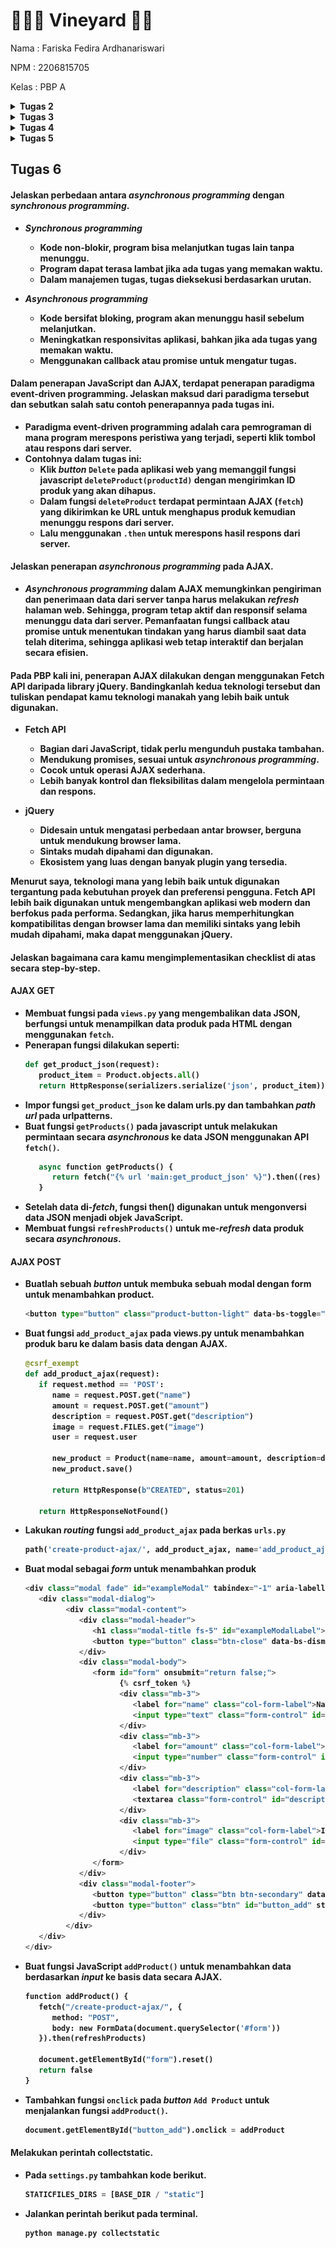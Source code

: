 # 🌾👨‍🌾 Vineyard 🚜🌽

Nama    : Fariska Fedira Ardhanariswari

NPM     : 2206815705

Kelas   : PBP A

<details>
<summary><b> Tugas 2 <b></summary>

### Membuat sebuah proyek Django baru.
   - Membuat direktori sebagai tempat menyimpan proyek Git dan membuat repositori baru untuk mengelola proyek sesuai ketentuan dan diberi nama sesuai keinginan.
   - Menghubungkan repositori lokal dengan repositori pada GitHub.
   - Membuat virtual environment dengan menjalankan perintah "python -m venv env" pada terminal.
   - Aktifkan virtual environment dengan menjalankan perintah "source env/bin/activate", virtual environment digunakan untuk mengisolasi package serta dependencies dari aplikasi sehingga tidak bertabrakan dengan versi lain yang ada pada komputer. Aktifnya virtual environment ditandai dengan "(env)" di barus input pada terminal.
   - Menyiapkan dependencies sesuai ketentuan dengan nama file requirement.txt. Dependencies adalah komponen/modul yang dibutuhkan oleh suatu perangkat lunak untuk bekerja.
   - Pasang dependencies dengan menjalankan perintah "pip install -r requirements.txt"
   - Membuat proyek Django dengan nama "vineyard" dengan menjalankan perintah "django-admin startproject vineyard ."
   - Mengonfigurasi proyek dan menjalankan server dengan menambahkan "*" pada ALLOWED_HOSTS di settings.py untuk memberi akses pada semua host.
   - Memastikan berkas manage.py aktif dengan menjalankan server Django dengan perintah "python manage.py runserver" kemudian cek pada peramban web "http://localhost:8000" untuk mengetahui aplikasi yang dibuat berhasil.

### Membuat aplikasi dengan nama main pada proyek tersebut.
   - Aktifkan virtual environment yang telah dibuat sesuai perintah di atas.
   - Buat aplikasi baru bernama main dengan menjalankan perintah "python manage.py startapp main" untuk memberi struktur awal dan aplikasi tersebut.

### Melakukan routing pada proyek agar dapat menjalankan aplikasi main.
   - Daftarkan aplikasi main tersebut ke dalam proyek dengan menambahkan "main" pada variabel INSTALLED-APPS di berkas settings.py

### Membuat model pada aplikasi main dengan nama Item dan memiliki atribut wajib sebagai berikut.
   - Mengubah berkas models.py untuk mendefinisikan model yang baru.
   - Impor modul models dari django.db sebagai modul untuk membantu mendefinisikan model basis data untuk aplikasi.
   - Sertakan class Product (models.Model) sebagai kelas dasar untuk mendefinisikan model dalam Django.
   - Isi berkas models.py dengan atribut dan definisikan dengan tipe data yang sesuai seperti name dengan tipe CharField, amount dengan tipe IntegerField, dan description dengan tipe TextField.
   - Lakukan migrasi model untuk melihat perubahan pada model basis data yang didefinisikan. Buat migrasi model dengan menjalankan perintah "python manage.py makemigrations".
   - Aplikasikan perubahan model dengan perintah "python manage.py migrate".

###  Membuat sebuah fungsi pada views.py untuk dikembalikan ke dalam sebuah template HTML yang menampilkan nama aplikasi serta nama dan kelas kamu.
   - Impor render dari django.shortcuts untuk me-render tampilan HTML sesuai dengan data yang diberikan.
   - Membuat fungsi show_main dengan parameter request untuk mengatur permintaan HTTP dan mengembalikan tampilan yang sesuai.
   - Melengkapi "context" pada fungsi show_main yaitu dictionary yang berisi data untuk ditampilkan.
   - Fungsi show_main menggunakan return render(request, "main.html", context) untuk me-render tampilan main.html dengan menggunakan fungsi render.

### Membuat sebuah routing pada urls.py aplikasi main untuk memetakan fungsi yang telah dibuat pada views.py.
   - Melakukan routing pada proyek agar aplikasi main dapat diakses melalui peramban web.
   - Membuat berkas urls.py di dalam direktiri main untuk mengatur rute URL yang terkait dengan aplikasi main.
   - Melakukan impor path dari django.urls untuk mendefinisikan pola URL dan menggunakan fungsi show_main dari modul main.views sebagai tampilan ketika URL diakses.
   - Mengonfigurasi routing URL proyek dengan mengimpor fungsi include dari django.urls untuk mengimpor rute URL dari aplikasi main ke dalam berkas urls.py.
   - Tambahkan path URL "main/" untuk mengarahkan rute pada aplikasi main.

### Melakukan deployment ke Adaptable terhadap aplikasi yang sudah dibuat sehingga nantinya dapat diakses oleh teman-temanmu melalui Internet.
   - Login Adaptable dengan menggunakan akun GitHub.
   - Sambungkan GitHub dengan repositori yang ingin di-deploy.
   - Tekan tombol New App -> Connect an Existing Repository -> pilih proyek "Vineyard" sebagai basis aplikasi yang ingin di-deploy.
   - Pilih Python App Template sebagai template deployment dan PostgreSQL sebagai tipe basis data yang akan digunakan.
   - Sesuaikan versi Python yang digunakan.
   - Untuk bagian Start Command isi dengan perintah "python manage.py migrate && gunicorn vineyard.wsgi".
   - Isi nama aplikasi dengan "vineyard".
   - Centang bagian HTTP Listener on PORT lalu klik Deploy App.

### Buatlah bagan yang berisi request client ke web aplikasi berbasis Django beserta responnya dan jelaskan pada bagan tersebut kaitan antara urls.py, views.py, models.py, dan berkas html.
   - User mengirimkan request ke URL, kemudian berkas urls.py akan mencocokan permintaan user dengan pola URL yang sesuai dan mengarahkan ke views sesuai berkas views.py. Views akan menggunakan Model dalam berkas models.py untuk mengakses data yang diperlukan. Views akan me-render halaman HTML dengan template yang sesuai kemudian menggabungkan dengan data dari model ke halaman web. Halaman web akan dikirim kembali sebagai respon kepada user.

   ![bagan](bagan.jpg)
   
### Jelaskan mengapa kita menggunakan virtual environment? Apakah kita tetap dapat membuat aplikasi web berbasis Django tanpa menggunakan virtual environment?
- Kita tetap dapat membuat aplikasi web berbasis Django tanpa menggunakan virtual environment, tetapi tidak disarankan. Jika tidak menggunakan virtual environment terdapat risiko konflik dependencies. Virtual environment berguna untuk mengisolasi package serta dependencies dari aplikasi sehingga tidak bertabrakan dengan versi lain pada perangkat user.

### Jelaskan apakah itu MVC, MVT, MVVM dan perbedaan dari ketiganya.
   - MVC : Model View Controller
        - Model : Tempat menyimpan data dan informasi aplikasi.
        - View : Tampilan, menunjukkan informasi kepada pengguna. Seperti halaman web pengguna aplikasi.
        - Controller : Mengatur bagaimana permintaan pengguna ditangani. Penghubung antara View dan Model.
        Perbedaan : Cara mengorganisir kode dalam aplikasi agar mudah dimengerti, biasa digunakan dalam aplikasi berbasis desktop dan web.
   - MVT : Model View Template
        - Model : Tempat menyimpan data dan informasi aplikasi seperti pada MVC.
        - View : Tampilan yang menampilkan informasi kepada pengguna.
        - Template : Mengatur tampilan halaman web dan menentukan bagaimana data dari Model akan ditampilkan.
        Perbedaan : Varian dari MVC yang digunakan dalam kerangka Django, Template mengatur tampilan dalam halaman web dan menggabungkan dengan data dari Model.
   - MVVM : Model View ViewModel
        - Model : Tempat menyimpan data dan informasi aplikasi.
        - View : Tampilan yang menampilkan informasi kepada pengguna.
        - ViewModel : Penghubung antara Model dan View, mengelola tampilan data dari Model, dan menyediakan cara untuk berinteraksi dengan data tersebut.
        Perbedaan : ViewModel memisahkan cara data ditampilan dari data itu sendiri.
</details>

<details>
<summary><b> Tugas 3 <b></summary>

### Membuat input form untuk menambahkan objek model pada app sebelumnya.
   - Membuat sebuah berkas dengan nama `forms.py` untuk membuat struktur form sebagai input data produk baru pada aplikasi.
   - Lakukan impor ModelForm dari modul forms pada Django, ini digunakan untuk mempermudah proses pembuatan form untuk interaksi dengan data dalam Product.
   - Impor Product dari modul main.models, ini menunjukkan Product digunakan dalam form yang akan dibuat.
   - Definisikan kelas ProductForm yang merupakan turunan dari ModelForm.
   - Buat nested class, class Meta, untuk menentukan atribut yang akan digunakan.
   - Hubungkan form ProductForm dengan model Product, dengan menambahkan `model = Product`, form akan menggunakan definisi model Product sebagai dasar untuk membuat input fields.
   - Tambahkan `fields = ["name", "amount", "description"]`. Fields digunakan untuk menentukan kolom dari form yang akan berisi field `nama`, `amount`, dan `description`.
   
### Tambahkan 5 fungsi views untuk melihat objek yang sudah ditambahkan dalam format HTML, XML, JSON, XML by ID, dan JSON by ID.
   - Format HTML
      - Pada berkas views.py tambahkan beberapa impor berikut:
         - from django.http import HttpResponseRedirect
         - from main.forms import ProductForm
         - from django.urls import reverse
      - Buat fungsi `create_product` dengan parameter `request`, yaitu permintaan HTTP yang dikirim user ke server.
      - Tambahkan `form = ProductForm(request.POST or None)` untuk membuat ProductForm baru dengan memasukkan QueryDict berdasarkan input user pada request.POST.
      - `if form.is_valid() and request.method == "POST":`, digunakan untuk memvalidasi isi input form dan *request* dikirimkan menggunakan metode POST.
      - `form.save()` digunakan untuk membuat dan menyimpan data dari form tersebut.
      - `return HttpResponseRedirect(reverse('main:show_main'))` untuk melakukan *redirect* setelah data form berhasil disimpan.
      - `context = {'form': form}` dijalankan apabila input form tidak valid atau *request* tidak menggunakan POST, maka objek 'form' akan disertakan dalam 'context'.
      - `return render(request, "create_product.html", context)`, me-*render* halaman HTML.
      - Tambahkan `Product.abjects.all()` pada fungsi show_main pada berkas 'views.py' untuk mengambil seluruh object Product yang tersimpan pada *database*.
      - Impor fungsi `create_product` pada berkas 'urls.py'.
      - Tambahkan *path url* `path('create-product', create_product, name='create_product'),` untuk mengakses fungsi yang sudah diimpor sebelumnya.
      - Buat berkas HTML dengan nama `create_product.html` pada direktori `main/templates`.
      - Pada berkas tersebut isi dengan `{% extends 'base.html' %}`, untuk mengindikasikan template ini meng-*extend* dari `base.html`.
      - `<form method="POST">` untuk menunjukkan data dari form dikirim dengan metode POST.
      - `{% csrf_token %}` token di-*generate* secara otomatis dari Django yang berfungsi sebagai *security*.
      - `{{ form.as_table }}` untuk menampilakan *fields* form yang sudah dibuat sebagai *table*.
      - `<input type="submit" value="Add Product"/`' sebagai tombol *submit* untuk mengirimkan *request* ke *view*.
      - Pada main.html tambahkan komponen-komponen lain yang ingin ditambahkan dan sertakan tombol `Add New product` yang akan *redirect* ke halaman form.

   - Format XML
      - Pada berkas views.py, impor HttpResponse dan Serializer.
      - Buat sebuah fungsi `show_xml` dengan parameter *request*.
      - Simpan `data = Product.objects.all()` pada sebuah variabel sebagai tempat menyimpan hasil *query* dari data yang ada pada `Product`.
      - Tambahkan `return HttpResponse(serializers.serialize("xml", data), content_type="application/xml")` sebagai *return function* berupa `HttpResponse` dengan parameter data hasil *query* yang sudah diserialisasi menjadi XML.
      - Impor fungsi `show_xml` pada berkas `urls.py`.
       - Tambahkan *path url* `path('xml/', show_xml, name='show_xml'),` untuk mengakses fungsi yang sudah diimpor sebelumnya.

   - Format JSON
      - Lakukan hal yang sama seperti pada format xml, namun diubah dengan json.
      - Buat fungsi `show_json` yang diisi dengan `data = Product.objects.all()` lalu me-*return* `return HttpResponse(serializers.serialize("json", data), content_type="application/json")`
      - Impor fungsi `show_json` pada berkas `urls.py`.
       - Tambahkan *path url* `path('json/', show_json, name='show_json'),` untuk mengakses fungsi yang sudah diimpor sebelumnya.

   - Format XML by ID
      - Lakukan hal yang sama seperti pada format xml, namun ubah variabel data dengan `data = Product.objects.filter(pk=id)` untuk memberi filter menggunakan ID.
      - Buat fungsi `show_xml_by_id` yang diisi dengan `data = Product.objects.filter(pk=id)` lalu me-*return* `return HttpResponse(serializers.serialize("xml", data), content_type="application/xml")`
      - Impor fungsi `show_xml_by_id` pada berkas `urls.py`.
       - Tambahkan *path url* `path('xml/<int:id>/, show_xml_by_id, name='show_xml_by_id'),` untuk mengakses fungsi yang sudah diimpor sebelumnya.
      
   - Format XML by ID
      - Lakukan hal yang sama seperti pada format xml, namun diubah dengan json.
      - Buat fungsi `show_json_by_id` yang diisi dengan `data = Product.objects.filter(pk=id)` lalu me-*return* `return HttpResponse(serializers.serialize("json", data), content_type="application/json")`
      - Impor fungsi `show_json_by_id` pada berkas `urls.py`.
      - Tambahkan *path url* `path('json/<int:id>/', show_json_by_id, name='show_json_by_id'),` untuk mengakses fungsi yang sudah diimpor sebelumnya.

### Membuat routing URL untuk masing-masing views yang telah ditambahkan pada poin 2.
   - Untuk setiap fungsi format pada poin 2, impor fungsi pada berkas 'urls.py', kemudian tambahkan *path url* dengan format dibawah ini:
      ```python
         'path('xml/', show_xml, name='show_xml'),'
         'path('json/', show_json, name='show_json'),'
         'path('xml/<int:id>/', show_xml_by_id, name='show_xml_by_id'),'
         'path('json/<int:id>/', show_json_by_id, name='show_json_by_id')'
      ```

### Apa perbedaan antara form POST dan form GET dalam Django?
   - POST
      - Method POST akan mnegirim data/nilai langsung ke action untuk disimpan, tanpa menampilkannya pada url.
      - Data yang dikirim tidak memiliki batas.

   - GET
      - Method GET akan menampilkan data/nilai pada url, kemudian ditampung oleh action.
      - Data tidak boleh lebih dari 2047 karakter.

### Apa perbedaan utama antara XML, JSON, dan HTML dalam konteks pengiriman data?
   - XML
      - Digunakan untuk menyimpan dan mengirim data terstruktur, seperti konfigurasi dan pertukaran data antar aplikasi.
      - Memiliki struktur yang fleksibel dan dapat mendefinisikan tipe data yang kompleks, menggunakan tag.
      - Memiliki ukuran file yang lebih besar karena *markup* lebih banyak.

   - JSON
      - Digunakan untuk pertukaran data antara aplikasi web dan server.
      - Terdiri dari pasangan key-value dalam format objek dan array.
      - Ukuran file lebih kecil karena formatnya ringkas.
   
   - HTML
      - Digunakan untuk membuat halaman web dan menampilkan konten di browser web.
      - Digunakan untuk mengatur tampilan dan konten halaman web, presentasi dan interaksi pengguna.
      - Ukuran file tergantung kompleksitas halaman web.

### Mengapa JSON sering digunakan dalam pertukaran data antara aplikasi web modern?
   - Format JSON ringkas dan mudah dibaca.
   - Ukuran file JSON kecil, mengurangi beban jaringan.
   - JSON didukung dengan banyak bahasa pemrograman, sehingga mudah digunakan diberbagai platform.
   - Struktur data yang terurut, dapat menggambarkan data kompleks dengan objek dan array.
   - Didukung oleh browser web modern melalui JavaScript. 

### Mengakses kelima URL di poin 2 menggunakan Postman, membuat screenshot dari hasil akses URL pada Postman, dan menambahkannya ke dalam README.md.

1. HTML
   ![html](html.png)

2. XML
   ![show_xml](xml.png)

3. JSON
   ![show_json](json.png)

4. XML BY ID
   ![show_xml_by_id](xmlbyid.png)
   
5. JSON BY ID
   ![show_json_by_id](jsonbyid.png)
</details>

<details>
<summary><b> Tugas 4 <b></summary>

### Mengimplementasikan fungsi registrasi, login, dan logout untuk memungkinkan pengguna untuk mengakses aplikasi sebelumnya dengan lancar.

#### Registrasi
   - Tambahkan import `redirect`, `UserCreationForm`, `messages` pada berkas `views.py`.
      ```python
      from django.shortcuts import redirect
      from django.contrib.auth.forms import UserCreationForm
      from django.contrib import messages
      ```
      `UserCreationForm` adalah formulir bawaan yang dapat digunakan untuk memudahkan pembuatan formulir pendaftaran pengguna dalam aplikasi web.
   - Buat fungsi `register` dengan parameter `request` kemudian isi dengan potongan kode berikut.
      ```python
      def register(request):
         form = UserCreationForm()

         if request.method == "POST":
            form = UserCreationForm(request.POST)
            if form.is_valid():
                  form.save()
                  messages.success(request, 'Your account has been successfully created!')
                  return redirect('main:login')
         context = {'form':form}
         return render(request, 'register.html', context)
      ```
      Kode tersebut berfungsi untuk membuat formulir registrasi dan akun pengguna secara otomatis ketika data di-*submit*.
      - `form = UserCreationForm(request.POST)` digunakan untuk membuat *instance* baru dari `UserCreationForm` dengan menggunakan *input* dari pengguna pada `request.POST`.
      - `form.is_valid()` digunakan untuk memeriksa apakah isi *input* dari *form* tersebut valid.
      - Jika valid, `form.save()` digunakan untuk menyimpan data dari *form*.
      - Jika berhasil, pesan sukses akan ditampilkan kepada pengguna dengan `messages.success(request, 'Your account has been successfully created!')`.
      - `return redirect('main:show_main')` digunakan untuk kembali ke halaman utama setelah *form* berhasil disimpan.
   - Buat berkas HTML dengan nama `register.html` pada folder `main/templates` kemudian isi dengan kode berikut.
      ```python
      {% extends 'base.html' %}

      {% block meta %}
         <title>Register</title>
      {% endblock meta %}

      {% block content %}  

      <div class = "login">
         
         <h1>Register</h1>  

            <form method="POST" >  
                  {% csrf_token %}  
                  <table>  
                     {{ form.as_table }}  
                     <tr>  
                        <td></td>
                        <td><input type="submit" name="submit" value="Daftar"/></td>  
                     </tr>  
                  </table>  
            </form>

         {% if messages %}  
            <ul>   
                  {% for message in messages %}  
                     <li>{{ message }}</li>  
                     {% endfor %}  
            </ul>   
         {% endif %}

      </div>  

      {% endblock content %}
      ```
   - Impor fungsi `register` pada berkas `urls.py` pada subdirektori `main` kemudian tambahkan *path url* ke dalam `urlpatterns`.
      ```python
      ...
      path('register/', register, name='register'),
      ```

#### Login
   - Pada berkas `views.py` dalam subdirektori `main` tambahkan impor `authenticate` dan `login`.
      ```python
      from django.contrib.auth import authenticate, login
      ```
      *Function* ini digunakan untuk melakukan autentikasi dan *login* jika autentikasi berhasil.
   - Buat fungsi `login` dengan parameter `request` untuk mengauntektikasi pengguna yang ingin *login*.
      ```python
      def login_user(request):
         if request.method == 'POST':
            username = request.POST.get('username')
            password = request.POST.get('password')
            user = authenticate(request, username=username, password=password)
            if user is not None:
                  login(request, user)
                  return redirect('main:show_main')
            else:
                  messages.info(request, 'Sorry, incorrect username or password. Please try again.')
         context = {}
         return render(request, 'login.html', context)
      ```
      - `authenticate(request, username=username, password=password)` berfungsi untuk melakukan autentikasi pengguna yang ingin *login* berdasarkan username dan password dari request.
   - Buat berkas HTML dengan nama `login.html` pada folder `main/templates` dengan isi kode berikut.
      ```python
      {% extends 'base.html' %}

      {% block meta %}
         <title>Login</title>
      {% endblock meta %}

      {% block content %}

      <div class = "login">

         <h1>Login</h1>

         <form method="POST" action="">
            {% csrf_token %}
            <table>
                  <tr>
                     <td>Username: </td>
                     <td><input type="text" name="username" placeholder="Username" class="form-control"></td>
                  </tr>
                        
                  <tr>
                     <td>Password: </td>
                     <td><input type="password" name="password" placeholder="Password" class="form-control"></td>
                  </tr>

                  <tr>
                     <td></td>
                     <td><input class="btn login_btn" type="submit" value="Login"></td>
                  </tr>
            </table>
         </form>

         {% if messages %}
            <ul>
                  {% for message in messages %}
                     <li>{{ message }}</li>
                  {% endfor %}
            </ul>
         {% endif %}     
            
         Don't have an account yet? <a href="{% url 'main:register' %}">Register Now</a>

      </div>

      {% endblock content %}
      ```
   - Impor fungsi `login_user` pada berkas `urls.py` kemudian tambahkan *path url* ke dalam `urlpatterns`.
      ```python
      ...
      path('login/', login_user, name='login'),
      ...
      ```

#### Logout
   - Buka `views.py` kemudian tambahkan impor `logout`.
   - Buat fungsi dengan nama `logout_user` dengan parameter `request` untuk melakukan mekanisme logout.
      ```python
      def logout_user(request):
         logout(request)
         return redirect('main:login')
      ```
      - `logout(request)` berfungsi untuk menghapus sesi pengguna yang saat ini masuk.
      - `return redirect('main:login')` digunakan untuk *redirect*/mengarahkan pengguna ke halaman *login*.
   - Tambahkan kode berikut untuk *logout* pada berkas `main.html`.
      ```python
      ...
      <a href="{% url 'main:logout' %}">
         <button>
            Logout
         </button>
      </a>
      ...
      ```
   - Impor fungsi `logout_user` pada berkas `urls.py` kemudian tambahkan *path url* ke dalam `urlpatterns`.
      ```python
      ...
      path('logout/', logout_user, name='logout'),
      ...
      ```
### Menghubungkan model `Item` dengan `User`.
   Step ini dilakukan agar setiap pengguna yang sedang terotorisasi hanya melihat produk-produk yang telah dibuatnya sendiri.
   - Pada berkas `models.py` yang ada di subdirektori `main` impor User.
      ```python
      ...
      from django.contrib.auth.models import User
      ...
      ```
   - Pada model `Product`, tambahkan potongan kode berikut.
      ```python
      class Product(models.Model):
      user = models.ForeignKey(User, on_delete=models.CASCADE)
      ...
      ```
      Kode diatas berfungsi untuk mengaitkan satu produk dengan satu pengguna melalui sebuah *relationship*, yang berarti setiap produk pasti terhubung dengan satu pengguna.
   - Ubah potongan kode pada fungsi `create_product` yang ada di berkas `views.py` sebagai berikut.
      ```python
      def create_product(request):
         form = ProductForm(request.POST or None)

         if form.is_valid() and request.method == "POST":
            product = form.save(commit=False)
            product.user = request.user
            product.save()
            return HttpResponseRedirect(reverse('main:show_main'))
         ...
      ```
      - Penggunaan parameter `commit=False` berguna untuk menghindari Django agar tidak secara otomatis menyimpan objek yang dibuat dari formulir ke dalam *database*, sehingga objek tersebut dapat dimodifikasi terlebih dahulu sebelum disimpan. 
      - Mengisi field `user` dengan objek `User` dari *return value* `request.user` yang sedang terotorisasi untuk menunjukkan objek tersebut milih pengguna yang sedang login.
   - Ubah fungsi `show_main`.
      ```python
      def show_main(request):
         products = Product.objects.filter(user=request.user)

         context = {
            'name': request.user.username,
         ...
      ...
      ```
      - Kode tersebut bertujuan untuk menampilkan objek `Product` yang terhubung dengan pengguna yang sedang *login*. Ini dilakukan dengan melakukan filter pada seluruh objek dengan hanya mengambil `Product` yang memiliki pengguna yang sama dengan pengguna yang sedang masuk.
      - `request.user.username` berfungsi untuk menampilkan *username* pengguna yang sedang *login* pada halaman *main*.
   - Simpan perubahan pada model dengan melakukan migrasi model dengan `python manage.py makemigrations`.
   - Saat muncul error pilih 1 untuk menetapkan default value untuk field user pada semua row yang telah dibuat, kemudian pilih 1 lagi untuk menetapkan user dengan ID 1.
   - Jalankan `python manage.py migrate` untuk mengaplikasikan migrasi.

### Menampilkan detail informasi pengguna yang sedang logged in seperti username dan menerapkan `cookies` seperti `last login` pada halaman utama aplikasi.
   - Impor `HttpResponseRedirect`, `reverse`, dan `datetime` pada berkas `views.py` pada subdirektori `main`.
      ```python
      import datetime
      from django.http import HttpResponseRedirect
      from django.urls import reverse
      ```
   - Pada fungsi `login_user` tambahkan fungsi `last_login` untuk menambahkan *cookie* agar dapat melihat kapan terakhir kali pengguna melakukan *login*. Lakukan dengan mengubah kode berikut.
      ```python
      ...
      if user is not None:
         login(request, user)
         response = HttpResponseRedirect(reverse("main:show_main")) 
         response.set_cookie('last_login', str(datetime.datetime.now()))
         return response
      ...
      ```
      - `login(request, user)` berfungsi untuk melakukan login pengguna.
      - `response = HttpResponseRedirect(reverse("main:show_main"))` untuk membuat *response* yang akan mengarahkan pengguna ke halaman *main*.
      - `response.setcookie('last_login', str(datetime.datetime.now()))` berfungsi untuk membuat dan menyimpan *cookie* dengan nama `last_login` yang berisi informasi kapan terakhir *login* dan menambahkannya ke dalam *response*.
      - Tambahkan `'last_login': request.COOKIES['last_login'],` ke dalam variabel `context` yang ada pada fungsi `main`. Ini berfungsi untuk menambahkan informasi `cookie last_login` pada *response* yang ditampilkan di web.
      - Ubah fungsi `logout` dengan kode berikut.
         ```python
         def logout_user(request):
            logout(request)
            response = HttpResponseRedirect(reverse('main:login'))
            response.delete_cookie('last_login')
            return response
         ```
         - `response.delete_cookie('last_login')` berfungsi untuk menghapus *cookie* `last_login` saat pengguna melakukan *logout* akun.
      - Tambahkan kode berikut pada `main.html` untuk menampilkan data *last login*.

### Apa itu Django `UserCreationForm`, dan jelaskan apa kelebihan dan kekurangannya?
   - `UserCreationForm` adalah formulir bawaan yang dapat digunakan untuk memudahkan pembuatan formulir pendaftaran pengguna dalam aplikasi web. Dengan formulir ini, pengguna baru dapat membuat akun baru dengan mengisi informasi seperti nama, kata sandi, dan data lainnya dengan mudah di situs web tanpa harus menulis kode dari awal.
   - Kelebihan:
      - Mudah digunakan: disediakan olehh Django sebagai kerangka kerja agar tidak harus membuat kode *form* pendaftaran dari awal.
      - Validasi bawaan: *Form* ini dilengkapi dengan fitur validasi yang membantu memastikan data yang dimasukkan pengguna sesuai dengan peraturan yang ditentukan.
      - Integrasi dengan Django Authentication: *Form* ini terintegrasi dengan sistem autentikasi Django sehingga memudahkan dalam mengelola autentikasi pengguna pada aplikasi.
   - Kekurangan:
      - Keterbatasan desain: Hanya menyediakan desain yang sederhana yang mungkin tidak memenuhi kebutuhan desain UI yang lebih kompleks.
      - Penanganan kesalahan tambahan: Meskipun sudah terdapat validasi bawaan, masih perlu penambahan penanganan kesalahan yang sesuai jika pengguna gagal daftar.
      - Tidak mendukung pendaftaran sosial media: Dirancang hanya untuk pendaftaran dengan *username* dan kata sandi, perlu menambahkan integrasi tambahan untuk *login* melalui media sosial lain.

### Apa perbedaan antara autentikasi dan otorisasi dalam konteks Django, dan mengapa keduanya penting?
   - Autentikasi adalah proses memverifikasi identitas pengguna, memastikan bahwa pengguna yang berusaha masuk (*login*) adalah orang yang sebenarnya.
   - Otorisasi adalah proses yang menentukan apa saja hal yang dapat diakses oleh pengguna setelah mereka berhasil diautentikasi.
   - Keduanya menjadi penting karena autentikasi memastikan bahwa hanya pengguna yang diizinkan yang dapat masuk ke dalam aplikasi. Sedangkan Otorisasi memastikan pengguna hanya memiliki akses ke fitur/data yang diizinkan. Hal ini membantu melindungi data dan mencegah pengguna yang tidak diizinkan untuk melakukan tindakan yang tidak seharusnya.

### Apa itu cookies dalam konteks aplikasi web, dan bagaimana Django menggunakan cookies untuk mengelola data sesi pengguna?
   - Cookies adalah bagian data yang disimpan di sisi *client* oleh server web. Cookies digunakan untuk menyimpan informasi yang dapat digunakan untuk mengidentifikasi dan melacak pengguna saat mereka berinteraksi dengan situs web.
   - Django memerlukan proses yang disebut *holding state* agar saat pengguna pindah halaman dari halaman A ke halaman B pada web yang sama, ia tidak diminta untuk melakukan login kembali. Untuk melakukan *holding state* diperlukan sebuah teknik, yaitu *cookie* dan *session*. Cara melakukan *holding state* yaitu dengan menggunakan *session ID* yang disimpan sebagai *cookie* pada komputer *client*. *Session ID* adalah token untuk mengenali *session* yang unik pada web. Session ID kemudian akan dipetakan ke suatu struktur data pada sisi web server. Cookie memiliki kapasitas maksimal 4 KB dan memiliki waktu hidup yang dapat dikonfigurasi, tidak seperti sesi yang memiliki waktu hidup lebih singkat yaitu sampai pengguna keluar/sesi berakhir.

### Apakah penggunaan cookies aman secara default dalam pengembangan web, atau apakah ada risiko potensial yang harus diwaspadai?
   - Pada penggunaan cookies dalam pengembangan web, tetap ada risiko potensial yang harus diwaspadai seperti pencurian data pengguna. Jika sebuah data penting seperti kata sandi atau informasi keuangan disimpan dalam cookies tanpa enkripsi yang memadai, akan menjadi target pencurian data oleh pihak yang tidak bertanggung jawab. Selain itu, ada juga yang disebut dengan serangan CSRF, yaitu jenis serangan keamanan siber berupa penipuan atau pemalsuan permintaan ke sebuah website melalui website yang sedang pengguna digunakan secara tidak sadar. Serangan ini memanfaatkan pengguna yang sudah login ke suatu situs dan masih memiliki sesi atau kredensial otentifikasi yang masih berlaku.
</details>

<details>
<summary><b> Tugas 5 <b></summary>

### Jelaskan manfaat dari setiap element selector dan kapan waktu yang tepat untuk menggunakannya.
   - Selector Universal (*)
      Untuk memilih semua elemen dalam dokumen HTML,jika ingin mengatur nilai default untuk semua elemen.
   - Selector Elemen
      Memilih elemen berdasarkan jenis elemennya (`<p>, <h1>, <div>`), Mengganti atau menyesuaikan gaya elemen secara global berdasarkan tipe elemen.
   - Selector Kelas (.nama-kelas)
      Memilih berdasarkan nama kelas yang diberikan, untuk mengganti atau menyesuaikan gaya elemen yang memiliki kelas tertentu.
   - Selector ID (#id-elemen)
      Memilih elemen berdasarkan ID uniknya, jika perlu menargetkan elemen tertentu untuk modifikasi khusus.
   - Selector Pseudo-class (:hover, :active, :focus, dll.)
      Memilih elemen berdasarkan keadaannya, untuk memberikan gaya interaktif kepada elemen saat pengguna berinteraksi dengan halaman.
   - Selector Pseudo-element (::before, ::after, ::first-line, dll.)
      Untuk menambahkan konten atau mengubah gaya elemen tertentu dalam elemen yang ada, untuk menambahkan atau mengubah tampilan elemen tertentu tanpa perlu menambahkan elemen tambahan di HTML.
   - Selector Kombinasi (potongan div p, div > p, div + p, div ~ p)
      Memilih elemen berdasarkan hubungan hierarki atau tetangga mereka.

### Jelaskan HTML5 Tag yang kamu ketahui.
   - `<!DOCTYPE html>`: tag untuk menentukan tipe dokumen.
   - `<html>`: tag untuk membuat sebuah dokumen HTML
   - `<title>`	: judul dari sebuah halaman.
   - `<body>` : tubuh dari sebuah halaman.
   - `<h1> to <h6>` : membuat heading dengan ukuran tertentu.
   - `<p>` : membuat paragraf.
   - `<br>`	: memasukan baris kosong.
   - `<hr>`	: membuat garis lurus.
   - `<!--...-->`	: tag untuk membuat komentar.
   - `<link>` : menghubungkan halaman HTML dengan berkas lain.
   - `<style>` : tempat menulis CSS untuk mengatur tampilan halaman web.
   - `<nav>` : tempat untuk tautan navigasi atau menu.
   - `<main>` : tempat untuk konten utama halaman web.
   - `<section>` :m engelompokkan konten, seperti bagian dari halaman.
   - `<a>` : tautan atau hyperlink yang mengarahkan ke halaman web lain.
   - `<img>` : menampilkan gambar di halaman web.
   - `<ul>, <ol>, <li>` : untuk membuat daftar, seperti daftar tanpa urutan `(<ul>)`, daftar terurut `(<ol>)` : dan *item* dalam daftar `(<li>)`.
   - `<div>` : untuk mengelompokkan elemen-elemen HTML untuk pengaturan tampilan.
   - `<button>` : untuk menambahkan tombol.

###  Jelaskan perbedaan antara margin dan padding.
   - Margin
      - Margin adalah area di sekitar *border*.
      - Fungsi margin adalah untuk mengontrol jarak antara elemen dengan elemen lain di sekitarnya, sehingga mempengaruhi tata letak keseluruhan elemen.
      - Margin biasanya tidak memiliki latar belakang, warna, dan tidak mempengaruhi tampilan elemen.
      - Margin dapat digunakan untuk memberi elemen ruang di atas, bawah, kanan, atau kiri.
   - Padding
      - Padding adalah area di sekitar konten.
      - Fungsinya adalah mengatur jarak antara konten elemen dan border elemen tersebut.
      - Padding dapat memiliki warna atau latar belakang yang berbeda, sehingga memengaruhi tampilan elemen dan area di sekitarnya.
      - Padding juga mempengaruhi tampilan konten di dalam elemen, seperti teks atau gambar.

### Jelaskan perbedaan antara framework CSS Tailwind dan Bootstrap. Kapan sebaiknya kita menggunakan Bootstrap daripada Tailwind, dan sebaliknya?
| Tailwind | Bootstrap |
| ------- | ------- |
| Tailwind CSS membuat tampilan dengan menggabungkan kelas utilitas yang sudah ada sebelumnya. | Bootstrap menggunakan gaya dan komponen yang sudah ada sebelumnya, sehingga bisa langsung menggunakannya tanpa harus membuat tampilan dari awal. |
| File CSS lebih kecil dibandingkan Bootstrap dan hanya memuat kelas-kelas utilitas yang digunakan. | File Bootstrap karena termasuk banyak komponen yang telah didefinisikan sebelumnya. |
| Memberikan tingkat fleksibilitas dan adaptabilitas yang tinggi terhadap proyek. | Bootstrap menghasilkan tampilan yang konsisten di seluruh proyek karena menggunakan komponen yang sudah didefinisikan. |
| Memerlukan pembelajaran yang lebih dalam karena memerlukan pemahaman terhadap kelas-kelas utilitas yang ada dan cara menggabungkannya. |  Lebih cepat untuk dipelajari karena dapat langsung menggunakan komponen yang sudah ada tanpa perlu menggabungkan banyak kelas utilitas. |

   - Sebaiknya menggunakan Bootstrap jika ingin mengembangkan *website* dalam jangka waktu yang cepat serta memiliki tampilan yang seragam serta terstruktur. Ini dapat digunakan jika pembuat web memiliki waktu terbatas atau ingin tampilan mirip dengan tema Bootstrap yang sudah ada saja.
   - Menggunakan tailwind jika menginginkan fleksibilitas tinggi dalam merancang tampilan. Dapat digunakan jika pembuat web ingin mengatur web dengan tampilan yang unik atau berbeda antara halaman-halaman.

### Kustomisasi desain pada templat HTML yang telah dibuat pada Tugas 4 dengan menggunakan CSS atau CSS framework

#### Menambahkan Bootstrap ke aplikasi
   - Pada `templates/base.html' tambahkan kode berikut.
      ```py
      <head>
         {% block meta %}
            ...
         {% endblock meta %}
         <link href="https://cdn.jsdelivr.net/npm/bootstrap@5.3.2/dist/css/bootstrap.min.css" rel="stylesheet" integrity="sha384-T3c6CoIi6uLrA9TneNEoa7RxnatzjcDSCmG1MXxSR1GAsXEV/Dwwykc2MPK8M2HN" crossorigin="anonymous">
            <script src="https://code.jquery.com/jquery-3.6.0.min.js" integrity="sha384-KyZXEAg3QhqLMpG8r+J4jsl5c9zdLKaUk5Ae5f5b1bw6AUn5f5v8FZJoMxm6f5cH1" crossorigin="anonymous"></script>
      </head>
      ```

#### Membuat Navigation Bar
   - Membuat navigation bar dengan implementasi kode sebagai berikut.
      ```py
          <nav class="navbar navbar-expand-lg shadow" style = "background-color: #141519">
            <div class="container">
                  <span class="navbar-brand mb-0 h1;">{{name}}</span>
                  <ul class="navbar-nav ms-auto">
                     <li class="nav-item">
                        <a class="nav-link" href="{% url 'main:logout' %}">
                              <button class="btn btn-outline-secondary" style="color: #e8dcd5;" type="submit">Logout</button>
                        </a>
                     </li>
                  </ul>
            </div>
         </nav>
      ```
   
#### Membuat header
   - Membuat header web dengan menggunakan Bootstrap.
   ```py
    <div class="jumbotron">
        <div class="jumbotron-content">
            <h1 class="title">VINEYARD</h1>
            <hr class="caption">
            <p>Introduce an excellent collection of white and red wine.</p>
        </div>
    </div>
   
   ```
#### Kustomisasi halaman login, register, dan tambah inventori
   - Kustomisasi halaman daftar inventori menggunakan komponen Bootstrap yaitu Card.
   ```py
   <div class="container">
      <div class="row">
         {% for product in products %}
         <div class="col-md-6 col-lg-6 col-sm-12">
               <div class="product-card">
                  <div class="product-image">
                     <img src="{{ product.image.url }} " alt="Product Image">
                  </div>
                  <div class="product-details">
                     <div class="product-name">{{ product.name }}</div>
                     <div class="product-description">{{ product.description }}</div>
                     <div class="product-amount">In Stock: {{ product.amount }}</div>
                  </div>
                  <div class="product-actions mt-auto">
                     <a href="{% url 'main:add_product' product.id %}">
                           <button class="product-button-dark">+</button>
                     </a>
                     <a href="{% url 'main:remove_product' product.id %}">
                           <button class="product-button-dark">-</button>
                     </a>
                     <a href="{% url 'main:edit_product' product.pk %}">
                           <button class="product-button-dark">Edit</button>
                     </a>
                     <a href="{% url 'main:delete_product' product.id %}">
                           <button class="product-button-dark">Delete Product</button>
                     </a>
                  </div>
               </div>
         </div>
         {% endfor %}
      </div>
   </div>   
   ```
</details>

## Tugas 6

#### Jelaskan perbedaan antara *asynchronous programming* dengan *synchronous programming*.
   - *Synchronous programming*
      - Kode non-blokir, program bisa melanjutkan tugas lain tanpa menunggu.
      - Program dapat terasa lambat jika ada tugas yang memakan waktu.
      - Dalam manajemen tugas, tugas dieksekusi berdasarkan urutan.

   - *Asynchronous programming*
      - Kode bersifat bloking, program akan menunggu hasil sebelum melanjutkan.
      - Meningkatkan responsivitas aplikasi, bahkan jika ada tugas yang memakan waktu.
      - Menggunakan callback atau promise untuk mengatur tugas.

#### Dalam penerapan JavaScript dan AJAX, terdapat penerapan paradigma event-driven programming. Jelaskan maksud dari paradigma tersebut dan sebutkan salah satu contoh penerapannya pada tugas ini.
   - Paradigma event-driven programming adalah cara pemrograman di mana program merespons peristiwa yang terjadi, seperti klik tombol atau respons dari server. 
   - Contohnya dalam tugas ini:
      - Klik *button* `Delete` pada aplikasi web yang memanggil fungsi javascript `deleteProduct(productId)` dengan mengirimkan ID produk yang akan dihapus.
      - Dalam fungsi `deleteProduct` terdapat permintaan AJAX (`fetch`) yang dikirimkan ke URL untuk menghapus produk kemudian menunggu respons dari server.
      - Lalu menggunakan `.then` untuk merespons hasil respons dari server.

#### Jelaskan penerapan *asynchronous programming* pada AJAX.
   - *Asynchronous programming* dalam AJAX memungkinkan pengiriman dan penerimaan data dari server tanpa harus melakukan *refresh* halaman web. Sehingga, program tetap aktif dan responsif selama menunggu data dari server. Pemanfaatan fungsi callback atau promise untuk menentukan tindakan yang harus diambil saat data telah diterima, sehingga aplikasi web tetap interaktif dan berjalan secara efisien.
   
#### Pada PBP kali ini, penerapan AJAX dilakukan dengan menggunakan Fetch API daripada library jQuery. Bandingkanlah kedua teknologi tersebut dan tuliskan pendapat kamu teknologi manakah yang lebih baik untuk digunakan.
   - Fetch API
      - Bagian dari JavaScript, tidak perlu mengunduh pustaka tambahan.
      - Mendukung promises, sesuai untuk *asynchronous programming*.
      - Cocok untuk operasi AJAX sederhana.
      - Lebih banyak kontrol dan fleksibilitas dalam mengelola permintaan dan respons.

   - jQuery
      - Didesain untuk mengatasi perbedaan antar browser, berguna untuk mendukung browser lama.
      - Sintaks mudah dipahami dan digunakan.
      - Ekosistem yang luas dengan banyak plugin yang tersedia.

   Menurut saya, teknologi mana yang lebih baik untuk digunakan tergantung pada kebutuhan proyek dan preferensi pengguna. Fetch API lebih baik digunakan untuk mengembangkan aplikasi web modern dan berfokus pada performa. Sedangkan, jika harus memperhitungkan kompatibilitas dengan browser lama dan memiliki sintaks yang lebih mudah dipahami, maka dapat menggunakan jQuery.

#### Jelaskan bagaimana cara kamu mengimplementasikan checklist di atas secara step-by-step.

#### AJAX GET
   - Membuat fungsi pada `views.py` yang mengembalikan data JSON, berfungsi untuk menampilkan data produk pada HTML dengan menggunakan `fetch`.
   - Penerapan fungsi dilakukan seperti:
      ```py
      def get_product_json(request):
         product_item = Product.objects.all()
         return HttpResponse(serializers.serialize('json', product_item))
      ```
   - Impor fungsi `get_product_json` ke dalam urls.py dan tambahkan *path url* pada urlpatterns.
   - Buat fungsi `getProducts()` pada javascript  untuk melakukan permintaan secara *asynchronous* ke data JSON menggunakan API `fetch()`.
      ```py
         async function getProducts() {
            return fetch("{% url 'main:get_product_json' %}").then((res) => res.json())
         }
      ```
   - Setelah data di-*fetch*, fungsi then() digunakan untuk mengonversi data JSON menjadi objek JavaScript.
   - Membuat fungsi `refreshProducts()` untuk me-*refresh* data produk secara *asynchronous*.

####  AJAX POST
   - Buatlah sebuah *button* untuk membuka sebuah modal dengan form untuk menambahkan product.
      ```py
      <button type="button" class="product-button-light" data-bs-toggle="modal" data-bs-target="#exampleModal">Add Product by AJAX</button>
      ```
   - Buat fungsi `add_product_ajax` pada views.py untuk menambahkan produk baru ke dalam basis data dengan AJAX.
      ```py
      @csrf_exempt
      def add_product_ajax(request):
         if request.method == 'POST':
            name = request.POST.get("name")
            amount = request.POST.get("amount")
            description = request.POST.get("description")
            image = request.FILES.get("image")
            user = request.user

            new_product = Product(name=name, amount=amount, description=description, user=user, image=image)
            new_product.save()

            return HttpResponse(b"CREATED", status=201)

         return HttpResponseNotFound()
      ```
   - Lakukan *routing* fungsi `add_product_ajax` pada berkas `urls.py`
      ```py
      path('create-product-ajax/', add_product_ajax, name='add_product_ajax')
      ```
   - Buat modal sebagai *form* untuk menambahkan produk
      ```py
      <div class="modal fade" id="exampleModal" tabindex="-1" aria-labelledby="exampleModalLabel" aria-hidden="true">
         <div class="modal-dialog">
               <div class="modal-content">
                  <div class="modal-header">
                     <h1 class="modal-title fs-5" id="exampleModalLabel">Add New Product</h1>
                     <button type="button" class="btn-close" data-bs-dismiss="modal" aria-label="Close"></button>
                  </div>
                  <div class="modal-body">
                     <form id="form" onsubmit="return false;">
                           {% csrf_token %}
                           <div class="mb-3">
                              <label for="name" class="col-form-label">Name:</label>
                              <input type="text" class="form-control" id="name" name="name"></input>
                           </div>
                           <div class="mb-3">
                              <label for="amount" class="col-form-label">Amount:</label>
                              <input type="number" class="form-control" id="amount" name="amount"></input>
                           </div>
                           <div class="mb-3">
                              <label for="description" class="col-form-label">Description:</label>
                              <textarea class="form-control" id="description" name="description"></textarea>
                           </div>
                           <div class="mb-3">
                              <label for="image" class="col-form-label">Image:</label>
                              <input type="file" class="form-control" id="image" name="image">
                           </div>
                     </form>
                  </div>
                  <div class="modal-footer">
                     <button type="button" class="btn btn-secondary" data-bs-dismiss="modal">Close</button>
                     <button type="button" class="btn" id="button_add" style="background-color: #141519; color: #FFF" data-bs-dismiss="modal">Add Product</button>
                  </div>
               </div>
         </div>
      </div>
      ```
   - Buat fungsi JavaScript `addProduct()` untuk menambahkan data berdasarkan *input* ke basis data secara AJAX.
      ```py
      function addProduct() {
         fetch("/create-product-ajax/", {
            method: "POST",
            body: new FormData(document.querySelector('#form'))
         }).then(refreshProducts)

         document.getElementById("form").reset()
         return false
      }
      ```
   - Tambahkan fungsi `onclick` pada *button* `Add Product` untuk menjalankan fungsi `addProduct()`.
      ```py
      document.getElementById("button_add").onclick = addProduct
      ```

#### Melakukan perintah collectstatic.
   - Pada `settings.py` tambahkan kode berikut.
      ```py
      STATICFILES_DIRS = [BASE_DIR / "static"]
      ```
   - Jalankan perintah berikut pada terminal.
      ```py
      python manage.py collectstatic
      ```
